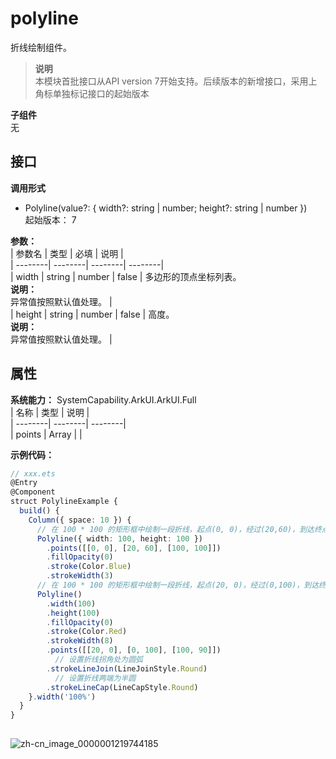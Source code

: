 # polyline    
折线绘制组件。  
> **说明**   
>本模块首批接口从API version 7开始支持。后续版本的新增接口，采用上角标单独标记接口的起始版本  
  
 **子组件**   
无  
    
## 接口  
  
  
    
 **调用形式**     
    
- Polyline(value?: { width?: string | number; height?: string | number })    
起始版本： 7    
    
 **参数：**     
| 参数名 | 类型 | 必填 | 说明 |  
| --------| --------| --------| --------|  
| width | string \| number | false | 多边形的顶点坐标列表。<br/>**说明：**<br/>异常值按照默认值处理。 |  
| height | string \| number | false | 高度。<br/>**说明：** <br/>异常值按照默认值处理。 |  
    
## 属性  
    
 **系统能力：** SystemCapability.ArkUI.ArkUI.Full    
| 名称 | 类型 | 说明 |  
| --------| --------| --------|  
| points |  Array<any> |  |  
    
 **示例代码：**   
```ts    
// xxx.ets  
@Entry  
@Component  
struct PolylineExample {  
  build() {  
    Column({ space: 10 }) {  
      // 在 100 * 100 的矩形框中绘制一段折线，起点(0, 0)，经过(20,60)，到达终点(100, 100)  
      Polyline({ width: 100, height: 100 })  
        .points([[0, 0], [20, 60], [100, 100]])  
        .fillOpacity(0)  
        .stroke(Color.Blue)  
        .strokeWidth(3)  
      // 在 100 * 100 的矩形框中绘制一段折线，起点(20, 0)，经过(0,100)，到达终点(100, 90)  
      Polyline()  
        .width(100)  
        .height(100)  
        .fillOpacity(0)  
        .stroke(Color.Red)  
        .strokeWidth(8)  
        .points([[20, 0], [0, 100], [100, 90]])  
          // 设置折线拐角处为圆弧  
        .strokeLineJoin(LineJoinStyle.Round)  
          // 设置折线两端为半圆  
        .strokeLineCap(LineCapStyle.Round)  
    }.width('100%')  
  }  
}  
    
```    
  
![zh-cn_image_0000001219744185](figures/zh-cn_image_0000001219744185.png)  
